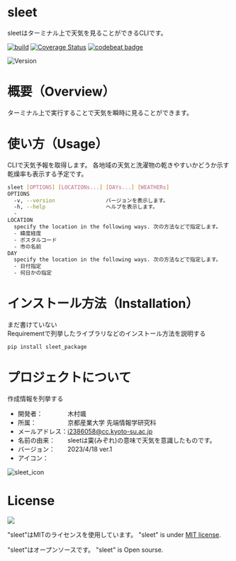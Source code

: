 # sleet
  sleetはターミナル上で天気を見ることができるCLIです。

  [![build](https://github.com/kimura-hytaae/sleet/actions/workflows/build.yaml/badge.svg)](https://github.com/kimura-hytaae/sleet/actions/workflows/build.yaml)
  [![Coverage Status](https://coveralls.io/repos/github/kimura-hytaae/sleet/badge.svg?branch=main)](https://coveralls.io/github/kimura-hytaae/sleet?branch=main)
  [![codebeat badge](https://codebeat.co/badges/de48853f-d89b-4ac2-bce7-3697e76e052e)](https://codebeat.co/projects/github-com-kimura-hytaae-sleet-main)

![Version](https://img.shields.io/badge/Version-0.1.0-informational)
 
# 概要（Overview）
ターミナル上で実行することで天気を瞬時に見ることができます。
 
# 使い方（Usage）
CLIで天気予報を取得します。 各地域の天気と洗濯物の乾きやすいかどうか示す乾燥率も表示する予定です。 

```bash
sleet [OPTIONS] [LOCATIONs...] [DAYs...] [WEATHERs]
OPTIONS
  -v, --version                バージョンを表示します。
  -h, --help                   ヘルプを表示します。
  -
LOCATION
  specify the location in the following ways. 次の方法などで指定します。
  - 緯度経度
  - ポスタルコード
  - 市の名前
DAY
  specify the location in the following ways. 次の方法などで指定します。
  - 日付指定
  - 何日かの指定
```
 
# インストール方法（Installation）
 
 まだ書けていない  
Requirementで列挙したライブラリなどのインストール方法を説明する
 
```bash
pip install sleet_package
```

 
# プロジェクトについて
 
作成情報を列挙する
 
* 開発者：　　　　木村颯
* 所属：　　　　　京都産業大学 先端情報学研究科
* メールアドレス：i2386058@cc.kyoto-su.ac.jp
* 名前の由来：　　sleetは霙(みぞれ)の意味で天気を意識したものです。
* バージョン：　　2023/4/18 ver.1
* アイコン：　　　
 
 ![sleet_icon](https://user-images.githubusercontent.com/92291361/232662040-3a87611a-bf53-41bb-8a86-b6954be1eb1b.svg)

 
# License 
![](https://img.shields.io/github/license/kimura-hytaae/sleet)

"sleet"はMITのライセンスを使用しています。
"sleet" is under [MIT license](https://en.wikipedia.org/wiki/MIT_License).
 
 "sleet"はオープンソースです。
"sleet" is Open sourse.
